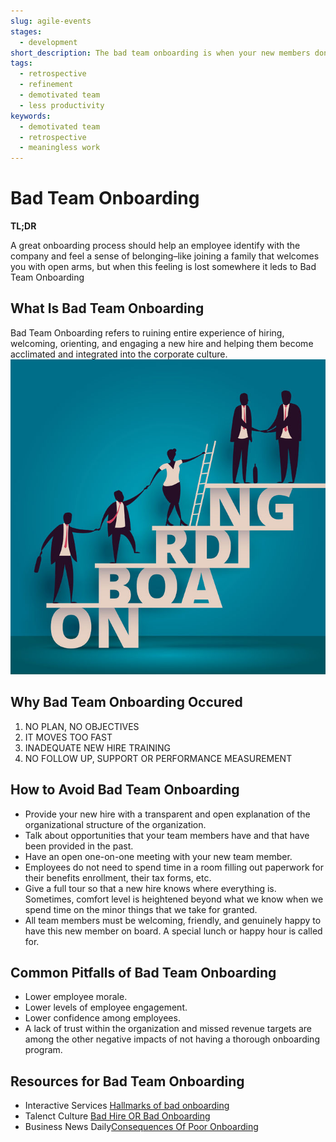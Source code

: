 ```yaml
---
slug: agile-events
stages:
  - development
short_description: The bad team onboarding is when your new members don't receive the crucial information or vice-versa i.e. they are overflooded with the pointers and information at the pace.
tags:
  - retrospective
  - refinement
  - demotivated team
  - less productivity
keywords:
  - demotivated team
  - retrospective
  - meaningless work
---
```


# Bad Team Onboarding

**TL;DR**

A great onboarding process should help an employee identify with the company and feel a sense of belonging–like joining a family that welcomes you with open arms, but when this feeling is lost somewhere it leds to Bad Team Onboarding


## What Is Bad Team Onboarding

Bad Team Onboarding refers to ruining entire experience of hiring, welcoming, orienting, and engaging a new hire and helping them become acclimated and integrated into the corporate culture.
![Onboarding](/files/bad_team_onboarding.jpg)

## Why Bad Team Onboarding Occured
1. NO PLAN, NO OBJECTIVES
2. IT MOVES TOO FAST
3. INADEQUATE NEW HIRE TRAINING
4. NO FOLLOW UP, SUPPORT OR PERFORMANCE MEASUREMENT


## How to Avoid Bad Team Onboarding
- Provide your new hire with a transparent and open explanation of the organizational structure of the organization. 
- Talk about opportunities that your team members have and that have been provided in the past.
- Have an open one-on-one meeting with your new team member. 
- Employees do not need to spend time in a room filling out paperwork for their benefits enrollment, their tax forms, etc.
- Give a full tour so that a new hire knows where everything is. Sometimes, comfort level is heightened beyond what we know when we spend time on the minor things that we take for granted.
- All team members must be welcoming, friendly, and genuinely happy to have this new member on board. A special lunch or happy hour is called for.

## Common Pitfalls of Bad Team Onboarding

- Lower employee morale.
- Lower levels of employee engagement.
- Lower confidence among employees.
- A lack of trust within the organization and missed revenue targets are among the other negative impacts of not having a thorough onboarding program.

## Resources for Bad Team Onboarding
- Interactive Services [Hallmarks of bad onboarding](https://www.interactiveservices.com/latest-news/prepare-to-fail-the-hallmarks-of-bad-onboarding-programs/)
- Talenct Culture [Bad Hire OR Bad Onboarding](https://talentculture.com/bad-hire-or-bad-onboarding-10-tips-for-successful-new-hire-assimilation/)
- Business News Daily[Consequences Of Poor Onboarding](https://www.businessnewsdaily.com/9936-consequences-poor-onboarding.html)
